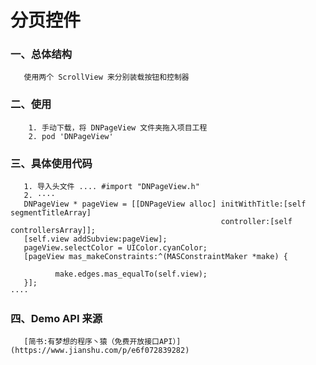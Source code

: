 # 分页控件    
### 一、总体结构    
       使用两个 ScrollView 来分别装载按钮和控制器    
### 二、使用    
        1. 手动下载，将 DNPageView 文件夹拖入项目工程
        2. pod 'DNPageView'    
### 三、具体使用代码    
       1. 导入头文件 .... #import "DNPageView.h"    
       2. ····    
       DNPageView * pageView = [[DNPageView alloc] initWithTitle:[self segmentTitleArray]
                                                   controller:[self controllersArray]];
       [self.view addSubview:pageView];
       pageView.selectColor = UIColor.cyanColor;
       [pageView mas_makeConstraints:^(MASConstraintMaker *make) {
       
              make.edges.mas_equalTo(self.view);
       }];   
    ····   
### 四、Demo API 来源    
       [简书:有梦想的程序丶猿（免费开放接口API）](https://www.jianshu.com/p/e6f072839282)
